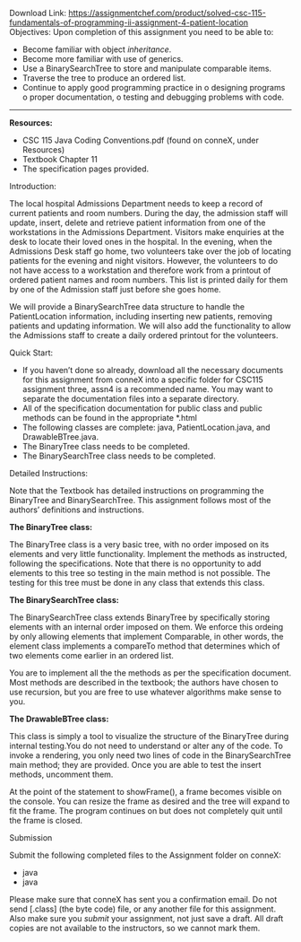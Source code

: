 Download Link: https://assignmentchef.com/product/solved-csc-115-fundamentals-of-programming-ii-assignment-4-patient-location
<br>
Objectives: Upon completion of this assignment you need to be able to:

<ul>

 <li>Become familiar with object <em>inheritance</em>.</li>

 <li>Become more familiar with use of generics.</li>

 <li>Use a BinarySearchTree to store and manipulate comparable items.</li>

 <li>Traverse the tree to produce an ordered list.</li>

 <li>Continue to apply good programming practice in o designing programs o proper documentation, o testing and debugging problems with code.</li>

</ul>

______________________________________________________________________________

<strong>Resources:</strong>

<ul>

 <li>CSC 115 Java Coding Conventions.pdf (found on conneX, under Resources)</li>

 <li>Textbook Chapter 11</li>

 <li>The specification pages provided.</li>

</ul>

Introduction:

The local hospital Admissions Department needs to keep a record of current patients and room numbers.  During the day, the admission staff will update, insert, delete and retrieve patient information from one of the workstations in the Admissions Department. Visitors make enquiries at the desk to locate their loved ones in the hospital.  In the evening, when the Admissions Desk staff go home, two volunteers take over the job of locating patients for the evening and night visitors.  However, the volunteers to do not have access to a workstation and therefore work from a printout of ordered patient names and room numbers.  This list is printed daily for them by one of the Admission staff just before she goes home.

We will provide a BinarySearchTree data structure to handle the PatientLocation information, including inserting new patients, removing patients and updating information.  We will also add the functionality to allow the Admissions staff to create a daily ordered printout for the volunteers.

Quick Start:

<ul>

 <li>If you haven’t done so already, download all the necessary documents for this assignment from conneX into a specific folder for CSC115 assignment three, assn4 is a recommended name. You may want to separate the documentation files into a separate directory.</li>

 <li>All of the specification documentation for public class and public methods can be found in the appropriate *.html</li>

 <li>The following classes are complete: java, PatientLocation.java, and DrawableBTree.java.</li>

 <li>The BinaryTree class needs to be completed.</li>

 <li>The BinarySearchTree class needs to be completed.</li>

</ul>

Detailed Instructions:

Note that the Textbook has detailed instructions on programming the BinaryTree and BinarySearchTree. This assignment follows most of the authors’ definitions and instructions.

<strong>The BinaryTree</strong><strong> class:</strong>

The BinaryTree class is a very basic tree, with no order imposed on its elements and very little functionality.  Implement the methods as instructed, following the specifications.  Note that there is no opportunity to add elements to this tree so testing in the main method is not possible.  The testing for this tree must be done in any class that extends this class.

<strong>The BinarySearchTree class:</strong>

The BinarySearchTree class extends BinaryTree by specifically storing elements with an internal order imposed on them.  We enforce this ordeing by only allowing elements that implement  Comparable, in other words, the element class implements a compareTo method that determines which of two elements come earlier in an ordered list.

You are to implement all the the methods as per the specification document.  Most methods are described in the textbook; the authors have chosen to use recursion, but you are free to use whatever algorithms make sense to you.

<strong>The DrawableBTree class:</strong>

This class is simply a tool to visualize the structure of the BinaryTree during internal testing.You do not need to understand or alter any of the code. To invoke a rendering, you only need two lines of code in the BinarySearchTree main method; they are provided.  Once you are able to test the insert methods, uncomment them.

At the point of the statement to showFrame(), a frame becomes visible on the console.  You can resize the frame as desired and the tree will expand to fit the frame.  The program continues on but does not completely quit until the frame is closed.

Submission

Submit the following completed files to the Assignment folder on conneX:

<ul>

 <li>java</li>

 <li>java</li>

</ul>

Please make sure that conneX has sent you a confirmation email.  Do not send [.class] (the byte code) file, or any another file for this assignment.  Also make sure you <em>submit</em> your assignment, not just save a draft.  All draft copies are not available to the instructors, so we cannot mark them.